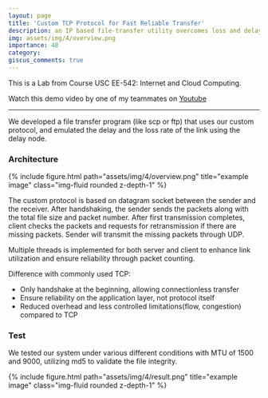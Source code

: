 ```yaml
---
layout: page
title: 'Custom TCP Protocol for Fast Reliable Transfer'
description: an IP based file-transfer utility overcomes loss and delay
img: assets/img/4/overview.png
importance: 48
category:
giscus_comments: true
---
```


This is a Lab from Course USC EE-542: Internet and Cloud Computing. 

Watch this demo video by one of my teammates on [Youtube](https://youtu.be/Z-tlv-LT8fo)

---

We developed a file transfer program (like scp or ftp) that uses our custom protocol,
and emulated the delay and the loss rate of the link using the delay node. 

### Architecture

<div class="row">
    <div class="col-sm mt-3 mt-md-0">
        {% include figure.html path="assets/img/4/overview.png" title="example image" class="img-fluid rounded z-depth-1" %}
    </div>
</div>

The custom protocol is based on datagram socket between the sender and the receiver. 
After handshaking, the sender sends the packets along with the total file size and packet number.
After first transmission completes, client checks the packets and requests for retransmission if there are missing packets.
Sender will transmit the missing packets through UDP.

Multiple threads is implemented for both server and client to enhance link utilization and ensure reliability through packet counting.

Difference with commonly used TCP:
- Only handshake at the beginning, allowing connectionless transfer
- Ensure reliability on the application layer, not protocol itself
- Reduced overhead and less controlled limitations(flow, congestion) compared to TCP

### Test

We tested our system under various different conditions with MTU of 1500 and 9000, utilizing md5 to validate the file integrity.

<div class="row">
    <div class="col-sm mt-3 mt-md-0">
        {% include figure.html path="assets/img/4/result.png" title="example image" class="img-fluid rounded z-depth-1" %}
    </div>
</div>

